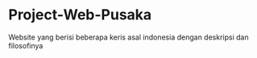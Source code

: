 # Project-Web-Pusaka
Website yang berisi beberapa keris asal indonesia dengan deskripsi dan filosofinya 
